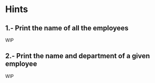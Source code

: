 # Hints

## 1.- Print the name of all the employees

WIP


## 2.- Print the name and department of a given employee

WIP

